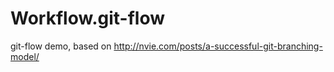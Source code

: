 # Workflow.git-flow
git-flow demo, based on http://nvie.com/posts/a-successful-git-branching-model/
